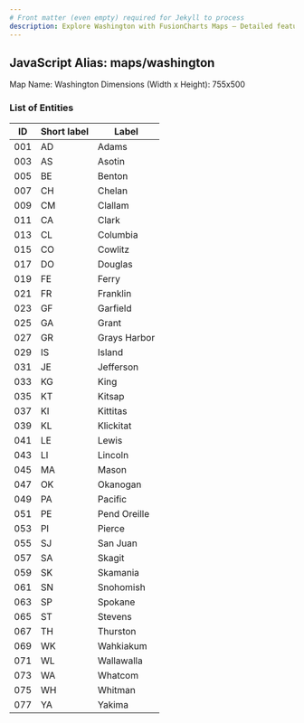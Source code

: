 ```yaml
---
# Front matter (even empty) required for Jekyll to process
description: Explore Washington with FusionCharts Maps – Detailed features for seamless integration. Try now & enhance your data visualization today! 
---
```


## JavaScript Alias: maps/washington

Map Name: Washington
Dimensions (Width x Height): 755x500





### List of Entities

ID | Short label | Label
---|---|---|
001|AD|Adams
003|AS|Asotin
005|BE|Benton
007|CH|Chelan
009|CM|Clallam
011|CA|Clark
013|CL|Columbia
015|CO|Cowlitz
017|DO|Douglas
019|FE|Ferry
021|FR|Franklin
023|GF|Garfield
025|GA|Grant
027|GR|Grays Harbor
029|IS|Island
031|JE|Jefferson
033|KG|King
035|KT|Kitsap
037|KI|Kittitas
039|KL|Klickitat
041|LE|Lewis
043|LI|Lincoln
045|MA|Mason
047|OK|Okanogan
049|PA|Pacific
051|PE|Pend Oreille
053|PI|Pierce
055|SJ|San Juan
057|SA|Skagit
059|SK|Skamania
061|SN|Snohomish
063|SP|Spokane
065|ST|Stevens
067|TH|Thurston
069|WK|Wahkiakum
071|WL|Wallawalla
073|WA|Whatcom
075|WH|Whitman
077|YA|Yakima


